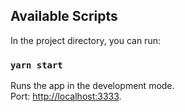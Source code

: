 ## Available Scripts

In the project directory, you can run:

### `yarn start`

Runs the app in the development mode.<br />
Port: [http://localhost:3333](http://localhost:3333).